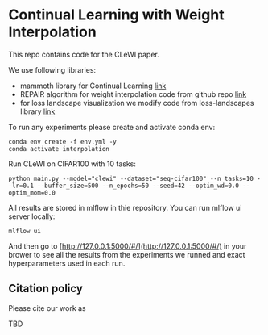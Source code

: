 # Continual Learning with Weight Interpolation

This repo contains code for the CLeWI paper.

We use following libraries:
 - mammoth library for Continual Learning [link](https://github.com/aimagelab/mammoth)
 - REPAIR algorithm for weight interpolation code from github repo [link](https://github.com/KellerJordan/REPAIR)
 - for loss landscape visualization we modify code from loss-landscapes library [link](https://github.com/marcellodebernardi/loss-landscapes)

To run any experiments please create and activate conda env:

```
conda env create -f env.yml -y
conda activate interpolation
```

Run CLeWI on CIFAR100 with 10 tasks:

```
python main.py --model="clewi" --dataset="seq-cifar100" --n_tasks=10 --lr=0.1 --buffer_size=500 --n_epochs=50 --seed=42 --optim_wd=0.0 --optim_mom=0.0
```

All results are stored in mlflow in thie repository. You can run mlflow ui server locally:

```
mlflow ui
```

And then go to [http://127.0.0.1:5000/#/](http://127.0.0.1:5000/#/) in your brower to see all the results from the experiments we runned and exact hyperparameters used in each run.

## Citation policy

Please cite our work as

TBD